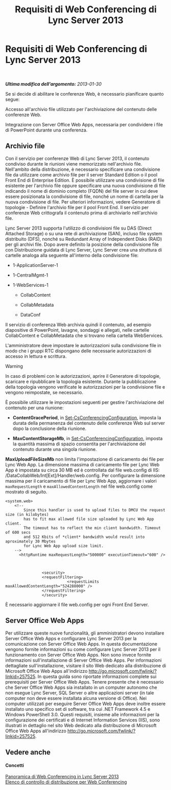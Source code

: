 ﻿---
title: Requisiti di Web Conferencing di Lync Server 2013
TOCTitle: Requisiti di Web Conferencing di Lync Server 2013
ms:assetid: 125f847c-58ab-450f-ae43-41219fd38477
ms:mtpsurl: https://technet.microsoft.com/it-it/library/JJ619171(v=OCS.15)
ms:contentKeyID: 49299740
ms.date: 08/24/2015
mtps_version: v=OCS.15
ms.translationtype: HT
---

# Requisiti di Web Conferencing di Lync Server 2013

 

_**Ultima modifica dell'argomento:** 2013-01-30_

Se si decide di abilitare le conferenze Web, è necessario pianificare quanto segue:

  Accesso all'archivio file utilizzato per l'archiviazione del contenuto delle conferenze Web.

  Integrazione con Server Office Web Apps, necessaria per condividere i file di PowerPoint durante una conferenza.

## Archivio file

Con il servizio per conferenze Web di Lync Server 2013, il contenuto condiviso durante le riunioni viene memorizzato nell'archivio file. Nell'ambito della distribuzione, è necessario specificare una condivisione file da utilizzare come archivio file per il server Standard Edition o il pool Front End di Enterprise Edition. È possibile utilizzare una condivisione di file esistente per l'archivio file oppure specificare una nuova condivisione di file indicando il nome di dominio completo (FQDN) del file server in cui deve essere posizionata la condivisione di file, nonché un nome di cartella per la nuova condivisione di file. Per ulteriori informazioni, vedere Generatore di topologie - Definire l'archivio file per il pool Front End. Il servizio per conferenze Web crittografa il contenuto prima di archiviarlo nell'archivio file.

Lync Server 2013 supporta l'utilizzo di condivisioni file su DAS (Direct Attached Storage) o su una rete di archiviazione (SAN), incluso file system distribuito (DFS), nonché su Redundant Array of Independent Disks (RAID) per gli archivi file. Dopo avere definito la posizione della condivisione file con Distribuzione guidata di Lync Server, Lync Server crea una struttura di cartelle analoga alla seguente all'interno della condivisione file:

  - 1-ApplicationServer-1

  - 1-CentralMgmt-1

  - 1-WebServices-1
    
      - CollabContent
    
      - CollabMetadata
    
      - DataConf

Il servizio di conferenza Web archivia quindi il contenuto, ad esempio diapositive di PowerPoint, lavagne, sondaggi e allegati, nelle cartelle CollabContent e CollabMetadata che si trovano nella cartella WebServices.

L'amministratore deve impostare le autorizzazioni sulla condivisione file in modo che i gruppi RTC dispongano delle necessarie autorizzazioni di accesso in lettura e scrittura.


> [!WARNING]
> In caso di problemi con le autorizzazioni, aprire il Generatore di topologie, scaricare e ripubblicare la topologia esistente. Durante la pubblicazione della topologia vengono verificate le autorizzazioni per la condivisione file e vengono reimpostate, se necessario.



È possibile utilizzare le impostazioni seguenti per gestire l'archiviazione del contenuto per una riunione:

  - **ContentGracePeriod**, in [Set-CsConferencingConfiguration](https://docs.microsoft.com/en-us/powershell/module/skype/Set-CsConferencingConfiguration), imposta la durata della permanenza del contenuto delle conferenze Web sul server dopo la conclusione della riunione.

  - **MaxContentStorageMb**, in [Set-CsConferencingConfiguration](https://docs.microsoft.com/en-us/powershell/module/skype/Set-CsConferencingConfiguration), imposta la quantità massima di spazio consentita per l'archiviazione del contenuto durante una singola riunione.

**MaxUploadFileSizeMb** non limita l'impostazione di caricamento dei file per Lync Web App. La dimensione massima di caricamento file per Lync Web App è impostata su circa 30 MB ed è controllata dal file web.config di IIS: /DataCollabWeb/Int\[Ext\]/Handler/web.config. Per configurare la dimensione massima per il caricamento di file per Lync Web App, aggiornare i valori `maxRequestLength` e `maxAllowedContentLength` nel file web.config come mostrato di seguito.

    <system.web>
        <!-- 
            Since this handler is used to upload files to DMCU the request size (in kilobytes) 
            has to fit max allowed file size uploaded by Lync Web App client.
            The timeout has to reflect the min client bandwidth. Timeout of 600 secs 
            and 512 Kbits of *client* bandwidth would result into aproximately 30 Mbytes 
            for Lync Web App upload size limit.
        -->
          <httpRuntime maxRequestLength="500000" executionTimeout="600" />
    
    
    
                    <security>
                    <requestFiltering>
                               <requestLimits maxAllowedContentLength="524288000" />
                    </requestFiltering>
                    </security>

È necessario aggiornare il file web.config per ogni Front End Server.

## Server Office Web Apps

Per utilizzare queste nuove funzionalità, gli amministratori devono installare Server Office Web Apps e configurare Lync Server 2013 per la comunicazione con Server Office Web Apps. In questa documentazione vengono fornite informazioni su come configurare Lync Server 2013 per il funzionamento con Server Office Web Apps. Non sono invece fornite informazioni sull'installazione di Server Office Web Apps. Per informazioni dettagliate sull'installazione, visitare il sito Web dedicato alla distribuzione di Microsoft Office Web Apps all'indirizzo <http://go.microsoft.com/fwlink/?linkid=257525>. In questa guida sono riportate informazioni complete sui prerequisiti per Server Office Web Apps. Tenere presente che è necessario che Server Office Web Apps sia installato in un computer autonomo che non esegue Lync Server, SQL Server o altre applicazioni server (in tale computer non deve essere installata alcuna versione di Office). Nei computer utilizzati per eseguire Server Office Web Apps deve inoltre essere installato uno specifico set di software, tra cui .NET Framework 4.5 e Windows PowerShell 3.0. Questi requisiti, insieme alle informazioni per la configurazione dei certificati e di Internet Information Services (IIS), sono illustrati in dettaglio nel sito Web dedicato alla distribuzione di Microsoft Office Web Apps all'indirizzo <http://go.microsoft.com/fwlink/?linkid=257525>.

## Vedere anche

#### Concetti

[Panoramica di Web Conferencing in Lync Server 2013](lync-server-2013-web-conferencing-overview.md)  
[Elenco di controllo di distribuzione per Web Conferencing](lync-server-2013-deployment-checklist-for-web-conferencing.md)


